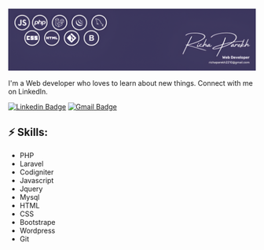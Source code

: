 ![Header image](images/banner.png)

<!-- You can create your own header images using Canva, it has a lot of templates. If you do, use the following link https://www.canva.com/join/celeriac-tread-jellyfish -->

I'm a Web developer who loves to learn about new things. Connect with me on LinkedIn.

[![Linkedin Badge](https://img.shields.io/badge/-LinkedIn-blue?style=flat-square&logo=Linkedin&logoColor=white&link=https://www.linkedin.com/in/web-dev-richa/)](https://www.linkedin.com/in/web-dev-richa/)
[![Gmail Badge](https://img.shields.io/badge/-Gmail-d14836?style=flat-square&logo=Gmail&logoColor=white&link=mail@richaparekh2210@gmail.com)](mailto:richaparekh2210@gmail.com)

## ⚡ Skills:

- PHP
- Laravel
- Codigniter
- Javascript
- Jquery
- Mysql
- HTML
- CSS
- Bootstrape
- Wordpress
- Git
